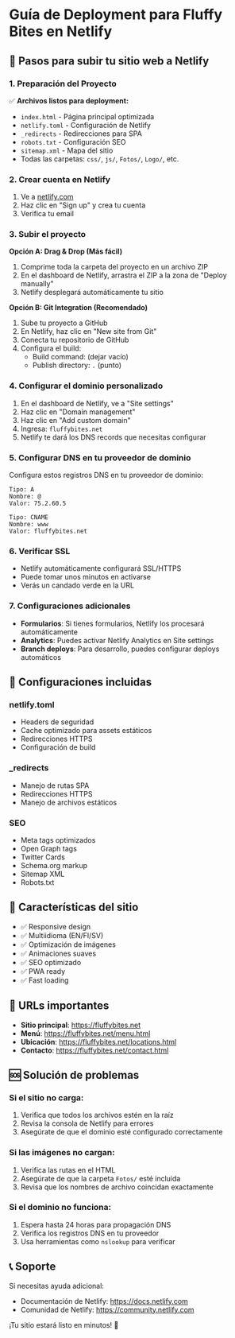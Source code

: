 # Guía de Deployment para Fluffy Bites en Netlify

## 🚀 Pasos para subir tu sitio web a Netlify

### 1. Preparación del Proyecto
✅ **Archivos listos para deployment:**
- `index.html` - Página principal optimizada
- `netlify.toml` - Configuración de Netlify
- `_redirects` - Redirecciones para SPA
- `robots.txt` - Configuración SEO
- `sitemap.xml` - Mapa del sitio
- Todas las carpetas: `css/`, `js/`, `Fotos/`, `Logo/`, etc.

### 2. Crear cuenta en Netlify
1. Ve a [netlify.com](https://netlify.com)
2. Haz clic en "Sign up" y crea tu cuenta
3. Verifica tu email

### 3. Subir el proyecto
**Opción A: Drag & Drop (Más fácil)**
1. Comprime toda la carpeta del proyecto en un archivo ZIP
2. En el dashboard de Netlify, arrastra el ZIP a la zona de "Deploy manually"
3. Netlify desplegará automáticamente tu sitio

**Opción B: Git Integration (Recomendado)**
1. Sube tu proyecto a GitHub
2. En Netlify, haz clic en "New site from Git"
3. Conecta tu repositorio de GitHub
4. Configura el build:
   - Build command: (dejar vacío)
   - Publish directory: `.` (punto)

### 4. Configurar el dominio personalizado
1. En el dashboard de Netlify, ve a "Site settings"
2. Haz clic en "Domain management"
3. Haz clic en "Add custom domain"
4. Ingresa: `fluffybites.net`
5. Netlify te dará los DNS records que necesitas configurar

### 5. Configurar DNS en tu proveedor de dominio
Configura estos registros DNS en tu proveedor de dominio:

```
Tipo: A
Nombre: @
Valor: 75.2.60.5

Tipo: CNAME
Nombre: www
Valor: fluffybites.net
```

### 6. Verificar SSL
- Netlify automáticamente configurará SSL/HTTPS
- Puede tomar unos minutos en activarse
- Verás un candado verde en la URL

### 7. Configuraciones adicionales
- **Formularios**: Si tienes formularios, Netlify los procesará automáticamente
- **Analytics**: Puedes activar Netlify Analytics en Site settings
- **Branch deploys**: Para desarrollo, puedes configurar deploys automáticos

## 🔧 Configuraciones incluidas

### netlify.toml
- Headers de seguridad
- Cache optimizado para assets estáticos
- Redirecciones HTTPS
- Configuración de build

### _redirects
- Manejo de rutas SPA
- Redirecciones HTTPS
- Manejo de archivos estáticos

### SEO
- Meta tags optimizados
- Open Graph tags
- Twitter Cards
- Schema.org markup
- Sitemap XML
- Robots.txt

## 📱 Características del sitio

- ✅ Responsive design
- ✅ Multiidioma (EN/FI/SV)
- ✅ Optimización de imágenes
- ✅ Animaciones suaves
- ✅ SEO optimizado
- ✅ PWA ready
- ✅ Fast loading

## 🎯 URLs importantes

- **Sitio principal**: https://fluffybites.net
- **Menú**: https://fluffybites.net/menu.html
- **Ubicación**: https://fluffybites.net/locations.html
- **Contacto**: https://fluffybites.net/contact.html

## 🆘 Solución de problemas

### Si el sitio no carga:
1. Verifica que todos los archivos estén en la raíz
2. Revisa la consola de Netlify para errores
3. Asegúrate de que el dominio esté configurado correctamente

### Si las imágenes no cargan:
1. Verifica las rutas en el HTML
2. Asegúrate de que la carpeta `Fotos/` esté incluida
3. Revisa que los nombres de archivo coincidan exactamente

### Si el dominio no funciona:
1. Espera hasta 24 horas para propagación DNS
2. Verifica los registros DNS en tu proveedor
3. Usa herramientas como `nslookup` para verificar

## 📞 Soporte

Si necesitas ayuda adicional:
- Documentación de Netlify: https://docs.netlify.com
- Comunidad de Netlify: https://community.netlify.com

¡Tu sitio estará listo en minutos! 🎉
